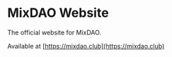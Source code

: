 # MixDAO Website

The official website for MixDAO.

Available at [https://mixdao.club](https://mixdao.club)
